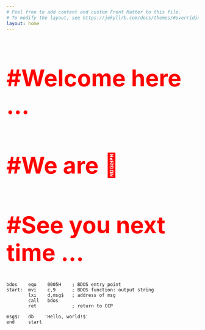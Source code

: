 ```yaml
---
# Feel free to add content and custom Front Matter to this file.
# To modify the layout, see https://jekyllrb.com/docs/themes/#overriding-theme-defaults
layout: home
---
```


<link rel="stylesheet" href="/assets/css/style.css">

<h1 style="font-size: 60; font-weight: bold; color: red;">#Welcome here ...</h1>
<h1 style="font-size: 60; font-weight: bold; color: red;">#We are 🚧 </h1>
<h1 style="font-size: 60; font-weight: bold; color: red;">#See you next time ...</h1>


```
bdos    equ    0005H    ; BDOS entry point
start:  mvi    c,9      ; BDOS function: output string
        lxi    d,msg$   ; address of msg
        call   bdos
        ret             ; return to CCP
  
msg$:   db    'Hello, world!$'
end     start
```

<script src="https://utteranc.es/client.js"
        repo="kfxiaoxia/kfxiaoxia.github.io"
        issue-term="pathname"
        label="kfxiaoxia.com"
        theme="github-light"
        crossorigin="anonymous"
        async>
</script>